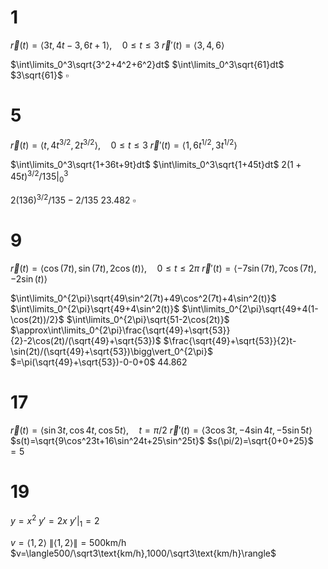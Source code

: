 # 1

$\vec r(t)=\langle3t,4t-3,6t+1\rangle,\quad0\le t\le3$
$\vec r'(t)=\langle3,4,6\rangle$

$\int\limits_0^3\sqrt{3^2+4^2+6^2}dt$
$\int\limits_0^3\sqrt{61}dt$
$3\sqrt{61}$
$\square$

# 5

$\vec r(t)=\langle t,4t^{3/2},2t^{3/2}\rangle,\quad0\le t\le 3$
$\vec r'(t)=\langle1,6t^{1/2},3t^{1/2}\rangle$

$\int\limits_0^3\sqrt{1+36t+9t}dt$
$\int\limits_0^3\sqrt{1+45t}dt$
$2(1+45t)^{3/2}/135\bigg\vert_0^3$

$2(136)^{3/2}/135-2/135$
$23.482$
$\square$

# 9

$\vec r(t)=\langle\cos(7t),\sin(7t),2\cos(t)\rangle,\quad0\le t\le2\pi$
$\vec r'(t)=\langle-7\sin(7t),7\cos(7t),-2\sin(t)\rangle$

$\int\limits_0^{2\pi}\sqrt{49\sin^2(7t)+49\cos^2(7t)+4\sin^2(t)}$
$\int\limits_0^{2\pi}\sqrt{49+4\sin^2(t)}$
$\int\limits_0^{2\pi}\sqrt{49+4(1-\cos(2t))/2}$
$\int\limits_0^{2\pi}\sqrt{51-2\cos(2t)}$
$\approx\int\limits_0^{2\pi}\frac{\sqrt{49}+\sqrt{53}}{2}-2\cos(2t)/(\sqrt{49}+\sqrt{53})$
$\frac{\sqrt{49}+\sqrt{53}}{2}t-\sin(2t)/(\sqrt{49}+\sqrt{53})\bigg\vert_0^{2\pi}$
$=\pi(\sqrt{49}+\sqrt{53})-0-0+0$
$44.862$

# 17

$\vec r(t)=\langle\sin3t,\cos4t,\cos5t\rangle,\quad t=\pi/2$
$\vec r'(t)=\langle3\cos3t,-4\sin4t,-5\sin5t\rangle$
$s(t)=\sqrt{9\cos^23t+16\sin^24t+25\sin^25t}$
$s(\pi/2)=\sqrt{0+0+25}$
$=5$

# 19

$y=x^2$
$y'=2x$
$y'\vert_1=2$

$v=\langle1,2\rangle$
$\|\langle1,2\rangle\|=500\text{km/h}$
$v=\langle500/\sqrt3\text{km/h},1000/\sqrt3\text{km/h}\rangle$